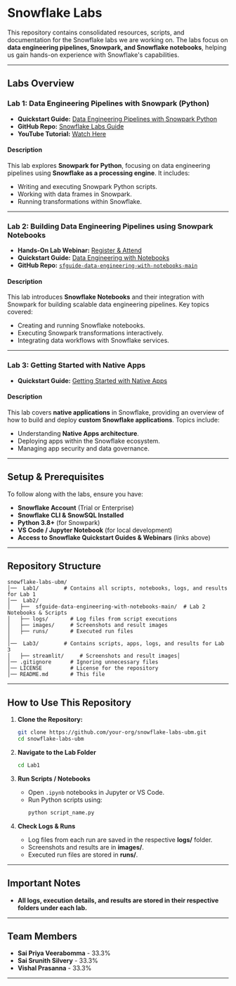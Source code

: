 # Snowflake Labs 

This repository contains consolidated resources, scripts, and documentation for the Snowflake labs we are working on. The labs focus on **data engineering pipelines, Snowpark, and Snowflake notebooks**, helping us gain hands-on experience with Snowflake's capabilities.

---

##  Labs Overview

### **Lab 1: Data Engineering Pipelines with Snowpark (Python)**
- **Quickstart Guide:** [Data Engineering Pipelines with Snowpark Python](https://quickstarts.snowflake.com/guide/data_engineering_pipelines_with_snowpark_python/index.html?index=..%2F..index#0)
- **GitHub Repo:** [Snowflake Labs Guide](https://github.com/Snowflake-Labs/sfguide-data-engineering-with-snowpark-python?_fsi=1GCzoPPC)
- **YouTube Tutorial:** [Watch Here](https://www.youtube.com/watch?v=yTUneS1WXao)

#### **Description**
This lab explores **Snowpark for Python**, focusing on data engineering pipelines using **Snowflake as a processing engine**. It includes:
- Writing and executing Snowpark Python scripts.
- Working with data frames in Snowpark.
- Running transformations within Snowflake.

---

### **Lab 2: Building Data Engineering Pipelines using Snowpark Notebooks**
- **Hands-On Lab Webinar:** [Register & Attend](https://www.snowflake.com/webinars/virtual-hands-on-labs/build-data-engineering-pipelines-using-snowpark-in-snowflake-notebooks-2025-02-12/)
- **Quickstart Guide:** [Data Engineering with Notebooks](https://quickstarts.snowflake.com/guide/data_engineering_with_notebooks/index.html?index=..%2F..index#0)
- **GitHub Repo:** [`sfguide-data-engineering-with-notebooks-main`](Lab2/sfguide-data-engineering-with-notebooks-main)

#### **Description**
This lab introduces **Snowflake Notebooks** and their integration with Snowpark for building scalable data engineering pipelines. Key topics covered:
- Creating and running Snowflake notebooks.
- Executing Snowpark transformations interactively.
- Integrating data workflows with Snowflake services.

---

### **Lab 3: Getting Started with Native Apps**
- **Quickstart Guide:** [Getting Started with Native Apps](https://quickstarts.snowflake.com/guide/getting_started_with_native_apps/#0)

#### **Description**
This lab covers **native applications** in Snowflake, providing an overview of how to build and deploy **custom Snowflake applications**. Topics include:
- Understanding **Native Apps architecture**.
- Deploying apps within the Snowflake ecosystem.
- Managing app security and data governance.

---

##  Setup & Prerequisites
To follow along with the labs, ensure you have:
- **Snowflake Account** (Trial or Enterprise)
- **Snowflake CLI & SnowSQL Installed**
- **Python 3.8+** (for Snowpark)
- **VS Code / Jupyter Notebook** (for local development)
- **Access to Snowflake Quickstart Guides & Webinars** (links above)

---

##  Repository Structure
```
snowflake-labs-ubm/
│──  Lab1/        # Contains all scripts, notebooks, logs, and results for Lab 1
│──  Lab2/
│   ├──  sfguide-data-engineering-with-notebooks-main/  # Lab 2 Notebooks & Scripts
│   ├── logs/       # Log files from script executions
│   ├── images/     # Screenshots and result images
│   ├── runs/       # Executed run files
│
│──  Lab3/        # Contains scripts, apps, logs, and results for Lab 3
│   ├── streamlit/     # Screenshots and result images│
│── .gitignore      # Ignoring unnecessary files
│── LICENSE         # License for the repository
│── README.md       # This file
```

---

## How to Use This Repository
1. **Clone the Repository:**
   ```sh
   git clone https://github.com/your-org/snowflake-labs-ubm.git
   cd snowflake-labs-ubm
   ```

2. **Navigate to the Lab Folder**
   ```sh
   cd Lab1
   ```

3. **Run Scripts / Notebooks**
   - Open `.ipynb` notebooks in Jupyter or VS Code.
   - Run Python scripts using:
     ```sh
     python script_name.py
     ```

4. **Check Logs & Runs**
   - Log files from each run are saved in the respective **logs/** folder.
   - Screenshots and results are in **images/**.
   - Executed run files are stored in **runs/**.

---

##  Important Notes
- **All logs, execution details, and results are stored in their respective folders under each lab.**  
---
## Team Members  

- **Sai Priya Veerabomma** - 33.3% 
- **Sai Srunith Silvery** - 33.3%  
- **Vishal Prasanna** - 33.3%   

---


